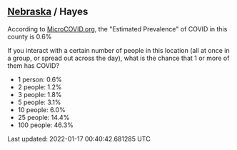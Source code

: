 
## [Nebraska](/united-states/nebraska) / Hayes

According to [MicroCOVID.org](http://microcovid.org),
the "Estimated Prevalence" of COVID in this county is 0.6%

If you interact with a certain number of people in this location
(all at once in a group, or spread out across the day), what is the chance that
1 or more of them has COVID?

- 1 person: 0.6%
- 2 people: 1.2%
- 3 people: 1.8%
- 5 people: 3.1%
- 10 people: 6.0%
- 25 people: 14.4%
- 100 people: 46.3%

Last updated: 2022-01-17 00:40:42.681285 UTC
